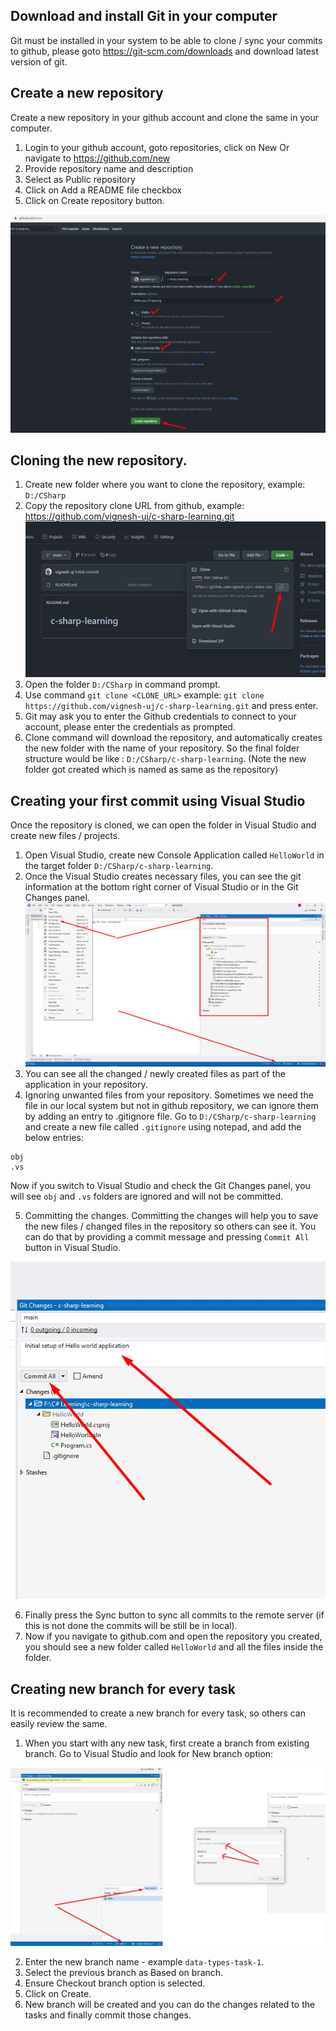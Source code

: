 ## Download and install Git in your computer

Git must be installed in your system to be able to clone / sync your commits to github, please goto https://git-scm.com/downloads and download latest version of git.

## Create a new repository

Create a new repository in your github account and clone the same in your computer.

1. Login to your github account, goto repositories, click on New Or navigate to https://github.com/new
2. Provide repository name and description
3. Select as Public repository
4. Click on Add a README file checkbox
5. Click on Create repository button.

![alt](../images/git_repo.png)

## Cloning the new repository.

1. Create new folder where you want to clone the repository, example: `D:/CSharp`
2. Copy the repository clone URL from github, example: https://github.com/vignesh-uj/c-sharp-learning.git
![alt](../images/git_clone.png)
3. Open the folder `D:/CSharp` in command prompt.
4. Use command `git clone <CLONE_URL>` example: `git clone https://github.com/vignesh-uj/c-sharp-learning.git` and press enter.
5. Git may ask you to enter the Github credentials to connect to your account, please enter the credentials as prompted.
6. Clone command will download the repository, and automatically creates the new folder with the name of your repository. So the final folder structure would be like : `D:/CSharp/c-sharp-learning`. (Note the new folder got created which is named as same as the repository)

## Creating your first commit using Visual Studio

Once the repository is cloned, we can open the folder in Visual Studio and create new files / projects.

1. Open Visual Studio, create new Console Application called `HelloWorld` in the target folder `D:/CSharp/c-sharp-learning`.
2. Once the Visual Studio creates necessary files, you can see the git information at the bottom right corner of Visual Studio or in the Git Changes panel.
![alt](../images/git_vs.png)
3. You can see all the changed / newly created files as part of the application in your repository.
4. Ignoring unwanted files from your repository. Sometimes we need the file in our local system but not in github repository, we can ignore them by adding an entry to .gitignore file. 
Go to `D:/CSharp/c-sharp-learning` and create a new file called `.gitignore` using notepad, and add the below entries:
```
obj
.vs
```
Now if you switch to Visual Studio and check the Git Changes panel, you will see `obj` and `.vs` folders are ignored and will not be committed.

5. Committing the changes. Committing the changes will help you to save the new files / changed files in the repository so others can see it. You can do that by providing a commit message and pressing `Commit All` button in Visual Studio.

![alt](../images/vs_commit.png)

6. Finally press the Sync button to sync all commits to the remote server (if this is not done the commits will be still be in local).
7. Now if you navigate to github.com and open the repository you created, you should see a new folder called `HelloWorld` and all the files inside the folder.

## Creating new branch for every task

It is recommended to create a new branch for every task, so others can easily review the same.

1. When you start with any new task, first create a branch from existing branch. Go to Visual Studio and look for New branch option:

![alt](../images/vs-branch.png)

2. Enter the new branch name - example `data-types-task-1`.
3. Select the previous branch as Based on branch.
4. Ensure Checkout branch option is selected.
5. Click on Create.
6. New branch will be created and you can do the changes related to the tasks and finally commit those changes.